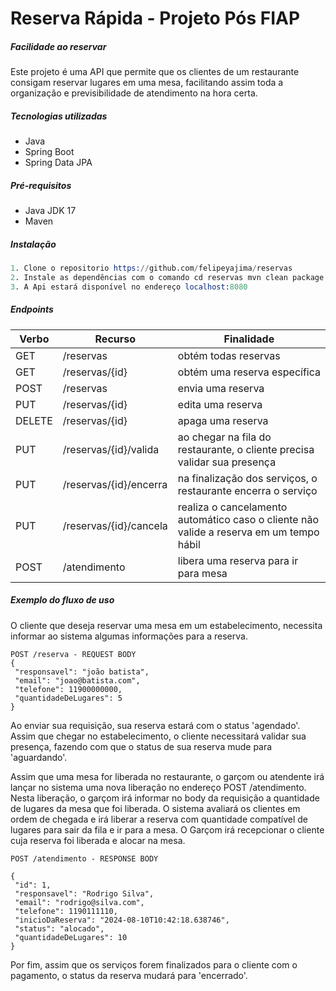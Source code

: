 # Reserva Rápida - Projeto Pós FIAP
##### _Facilidade ao reservar_

Este projeto é uma API que permite que os clientes de um restaurante consigam reservar lugares em uma mesa, facilitando assim toda a organização e previsibilidade de atendimento na hora certa.


#####  Tecnologias utilizadas
- Java
- Spring Boot
- Spring Data JPA

##### Pré-requisitos
- Java JDK 17
- Maven

##### Instalação 
```s
1. Clone o repositorio https://github.com/felipeyajima/reservas
2. Instale as dependências com o comando cd reservas mvn clean package
3. A Api estará disponível no endereço localhost:8080
```

##### Endpoints

| Verbo | Recurso | Finalidade|
| ------ | ------ |------|
| GET | /reservas |obtém todas reservas|
| GET | /reservas/{id} |obtém uma reserva específica|
| POST | /reservas|envia uma reserva|
| PUT | /reservas/{id}|edita uma reserva|
| DELETE | /reservas/{id}|apaga uma reserva|
| PUT | /reservas/{id}/valida|ao chegar na fila do restaurante, o cliente precisa validar sua presença|
| PUT | /reservas/{id}/encerra|na finalização dos serviços, o restaurante encerra o serviço|
| PUT | /reservas/{id}/cancela|realiza o cancelamento automático caso o cliente não valide a reserva em um tempo hábil|
| POST | /atendimento |libera uma reserva para ir para mesa|


##### Exemplo do fluxo de uso

O cliente que deseja reservar uma mesa em um estabelecimento, necessita informar ao sistema algumas informações para a reserva. 
   
   ```
POST /reserva - REQUEST BODY
   {
    "responsavel": "joão batista",
    "email": "joao@batista.com",
    "telefone": 11900000000,
    "quantidadeDeLugares": 5
   }
```

Ao enviar sua requisição, sua reserva estará com o status 'agendado'. Assim que chegar no estabelecimento, o cliente necessitará validar sua presença, fazendo com que o status de sua reserva mude para 'aguardando'. 

Assim que uma mesa for liberada no restaurante, o garçom ou atendente irá lançar no sistema uma nova liberação no endereço POST /atendimento. Nesta liberação, o garçom irá informar no body da requisição a quantidade de lugares da mesa que foi liberada. O sistema avaliará os clientes em ordem de chegada e irá liberar a reserva com quantidade compatível de lugares para sair da fila e ir para a mesa. O Garçom irá recepcionar o cliente cuja reserva foi liberada e alocar na mesa. 

   ```
POST /atendimento - RESPONSE BODY

{
    "id": 1,
    "responsavel": "Rodrigo Silva",
    "email": "rodrigo@silva.com",
    "telefone": 1190111110,
    "inicioDaReserva": "2024-08-10T10:42:18.638746",
    "status": "alocado",
    "quantidadeDeLugares": 10
}
```


Por fim, assim que os serviços forem finalizados para o cliente com o pagamento, o status da reserva mudará para 'encerrado'.

